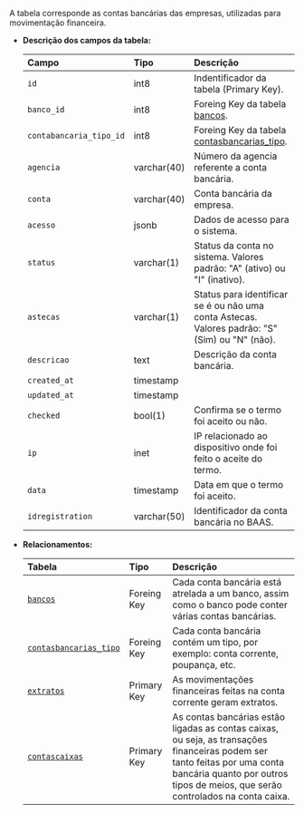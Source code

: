 A tabela corresponde as contas bancárias das empresas, utilizadas para movimentação financeira.

- **Descrição dos campos da tabela:**

  | Campo                   | Tipo        | Descrição                                                                                      |
  | :---------------------- | :---------- | :--------------------------------------------------------------------------------------------- |
  | `id`                    | int8        | Indentificador da tabela (Primary Key).                                                        |
  | `banco_id`              | int8        | Foreing Key da tabela [bancos](#bancos).                                                       |
  | `contabancaria_tipo_id` | int8        | Foreing Key da tabela [contasbancarias_tipo](#contasbancarias_tipo).                           |
  | `agencia`               | varchar(40) | Número da agencia referente a conta bancária.                                                  |
  | `conta`                 | varchar(40) | Conta bancária da empresa.                                                                     |
  | `acesso`                | jsonb       | Dados de acesso para o sistema.                                                                |
  | `status`                | varchar(1)  | Status da conta no sistema. Valores padrão: "A" (ativo) ou "I" (inativo).                      |
  | `astecas`               | varchar(1)  | Status para identificar se é ou não uma conta Astecas. Valores padrão: "S" (Sim) ou "N" (não). |
  | `descricao`             | text        | Descrição da conta bancária.                                                                   |
  | `created_at`            | timestamp   |                                                                                                |
  | `updated_at`            | timestamp   |                                                                                                |
  | `checked`               | bool(1)     | Confirma se o termo foi aceito ou não.                                                         |
  | `ip`                    | inet        | IP relacionado ao dispositivo onde foi feito o aceite do termo.                                |
  | `data`                  | timestamp   | Data em que o termo foi aceito.                                                                |
  | `idregistration`        | varchar(50) | Identificador da conta bancária no BAAS.                                                       |

- **Relacionamentos:**

  | Tabela                                          | Tipo        | Descrição                                                                       |
  | :---------------------------------------------- | :---------- | :------------------------------------------------------------------------------ |
  | [`bancos`](#bancos)                             | Foreing Key | Cada conta bancária está atrelada a um banco, assim como o banco pode conter várias contas bancárias. |
  | [`contasbancarias_tipo`](#contasbancarias_tipo) | Foreing Key | Cada conta bancária contém um tipo, por exemplo: conta corrente, poupança, etc. |
  | [`extratos`](#extratos)                         | Primary Key | As movimentações financeiras feitas na conta corrente geram extratos.           |
  | [`contascaixas`](#contascaixas)                 | Primary Key | As contas bancárias estão ligadas as contas caixas, ou seja, as transações financeiras podem ser tanto feitas por uma conta bancária quanto por outros tipos de meios, que serão controlados na conta caixa.                 |